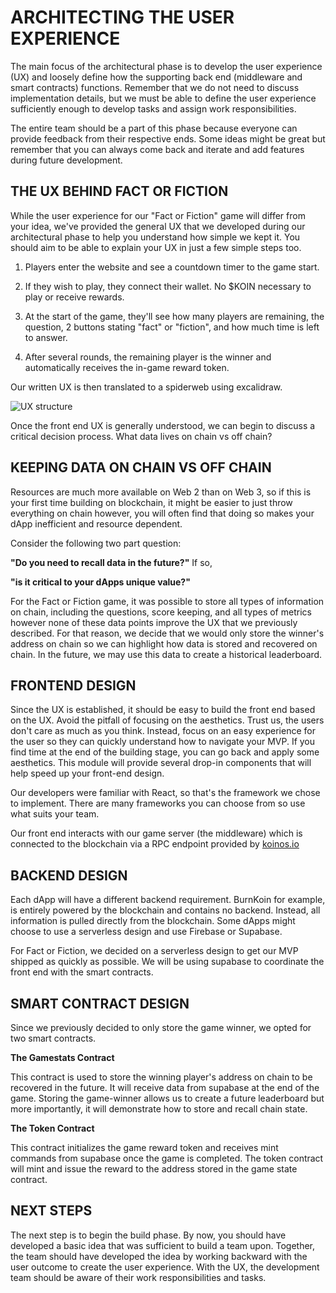# ARCHITECTING THE USER EXPERIENCE

The main focus of the architectural phase is to develop the user experience (UX) and loosely define how the supporting back end (middleware and smart contracts) functions. Remember that we do not need to discuss implementation details, but we must be able to define the user experience sufficiently enough to develop tasks and assign work responsibilities.

The entire team should be a part of this phase because everyone can provide feedback from their respective ends. Some ideas might be great but remember that you can always come back and iterate and add features during future development.

## THE UX BEHIND FACT OR FICTION

While the user experience for our "Fact or Fiction" game will differ from your idea, we've provided the general UX that we developed during our architectural phase to help you understand how simple we kept it. You should aim to be able to explain your UX in just a few simple steps too.

1. Players enter the website and see a countdown timer to the game start.

2. If they wish to play, they connect their wallet. No $KOIN necessary to play or receive rewards.

3. At the start of the game, they'll see how many players are remaining, the question, 2 buttons stating "fact" or "fiction", and how much time is left to answer.

4. After several rounds, the remaining player is the winner and automatically receives the in-game reward token.

Our written UX is then translated to a spiderweb using excalidraw.

![UX structure](/M8/images/web.png  "UX structure")

Once the front end UX is generally understood, we can begin to discuss a critical decision process. What data lives on chain vs off chain?

## KEEPING DATA ON CHAIN VS OFF CHAIN

Resources are much more available on Web 2 than on Web 3, so if this is your first time building on blockchain, it might be easier to just throw everything on chain however, you will often find that doing so makes your dApp inefficient and resource dependent.

Consider the following two part question:

__"Do you need to recall data in the future?"__ If so,

__"is it critical to your dApps unique value?"__


For the Fact or Fiction game, it was possible to store all types of information on chain, including the questions, score keeping, and all types of metrics however none of these data points improve the UX that we previously described. For that reason, we decide that we would only store the winner's address on chain so we can highlight how data is stored and recovered on chain. In the future, we may use this data to create a historical leaderboard.

  

## FRONTEND DESIGN

Since the UX is established, it should be easy to build the front end based on the UX. Avoid the pitfall of focusing on the aesthetics. Trust us, the users don't care as much as you think. Instead, focus on an easy experience for the user so they can quickly understand how to navigate your MVP. If you find time at the end of the building stage, you can go back and apply some aesthetics. This module will provide several drop-in components that will help speed up your front-end design.

Our developers were familiar with React, so that's the framework we chose to implement. There are many frameworks you can choose from so use what suits your team.

Our front end interacts with our game server (the middleware) which is connected to the blockchain via a RPC endpoint provided by [koinos.io](https://api.koinos.io)

## BACKEND DESIGN

Each dApp will have a different backend requirement. BurnKoin for example, is entirely powered by the blockchain and contains no backend. Instead, all information is pulled directly from the blockchain. Some dApps might choose to use a serverless design and use Firebase or Supabase.
  
For Fact or Fiction, we decided on a serverless design to get our MVP shipped as quickly as possible. We will be using supabase to coordinate the front end with the smart contracts.
  
## SMART CONTRACT DESIGN

Since we previously decided to only store the game winner, we opted for two smart contracts.

__The Gamestats Contract__

This contract is used to store the winning player's address on chain to be recovered in the future. It will receive data from supabase at the end of the game. Storing the game-winner allows us to create a future leaderboard but more importantly, it will demonstrate how to store and recall chain state.

__The Token Contract__

This contract initializes the game reward token and receives mint commands from supabase once the game is completed. The token contract will mint and issue the reward to the address stored in the game state contract.

## NEXT STEPS

The next step is to begin the build phase. By now, you should have developed a basic idea that was sufficient to build a team upon. Together, the team should have developed the idea by working backward with the user outcome to create the user experience. With the UX, the development team should be aware of their work responsibilities and tasks.